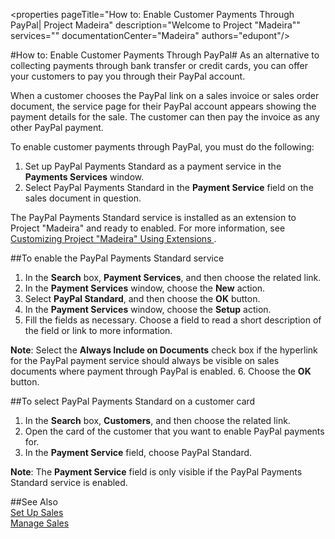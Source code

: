 <properties
                pageTitle="How to: Enable Customer Payments Through PayPal| Project Madeira" 
                description="Welcome to Project "Madeira"" 
                services="" 
                documentationCenter="Madeira"
                authors="edupont"/>

#How to: Enable Customer Payments Through PayPal#
As an alternative to collecting payments through bank transfer or credit cards, you can offer your customers to pay you through their PayPal account.

When a customer chooses the PayPal link on a sales invoice or sales order document, the service page for their PayPal account appears showing the payment details for the sale. The customer can then pay the invoice as any other PayPal payment.

To enable customer payments through PayPal, you must do the following:
1. Set up PayPal Payments Standard as a payment service in the **Payments Services** window.
2. Select PayPal Payments Standard in the **Payment Service** field on the sales document in question.

The PayPal Payments Standard service is installed as an extension to Project "Madeira" and ready to enabled. For more information, see [Customizing Project "Madeira" Using Extensions ](ui-extensions.md).

##To enable the PayPal Payments Standard service
1. In the **Search** box, **Payment Services**, and then choose the related link.  
2. In the **Payment Services** window, choose the **New** action.
3. Select **PayPal Standard**, and then choose the **OK** button.
4. In the **Payment Services** window, choose the **Setup** action.
5. Fill the fields as necessary. Choose a field to read a short description of the field or link to more information.

  **Note**: Select the **Always Include on Documents** check box if the hyperlink for the PayPal payment service should always be visible on sales documents where payment through PayPal is enabled.
6. Choose the **OK** button.

##To select PayPal Payments Standard on a customer card
1. In the **Search** box, **Customers**, and then choose the related link.
2. Open the card of the customer that you want to enable PayPal payments for.
3. In the **Payment Service** field, choose PayPal Standard.

**Note**: The **Payment Service** field is only visible if the PayPal Payments Standard service is enabled.   

##See Also  
[Set Up Sales](sales-setup-sales.md)  
[Manage Sales](sales-manage-sales.md)